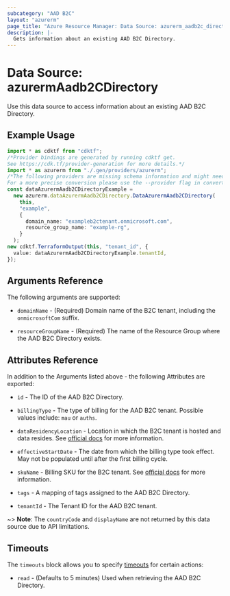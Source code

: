 ```yaml
---
subcategory: "AAD B2C"
layout: "azurerm"
page_title: "Azure Resource Manager: Data Source: azurerm_aadb2c_directory"
description: |-
  Gets information about an existing AAD B2C Directory.
---
```


# Data Source: azurermAadb2CDirectory

Use this data source to access information about an existing AAD B2C Directory.

## Example Usage

```typescript
import * as cdktf from "cdktf";
/*Provider bindings are generated by running cdktf get.
See https://cdk.tf/provider-generation for more details.*/
import * as azurerm from "./.gen/providers/azurerm";
/*The following providers are missing schema information and might need manual adjustments to synthesize correctly: azurerm.
For a more precise conversion please use the --provider flag in convert.*/
const dataAzurermAadb2CDirectoryExample =
  new azurerm.dataAzurermAadb2CDirectory.DataAzurermAadb2CDirectory(
    this,
    "example",
    {
      domain_name: "exampleb2ctenant.onmicrosoft.com",
      resource_group_name: "example-rg",
    }
  );
new cdktf.TerraformOutput(this, "tenant_id", {
  value: dataAzurermAadb2CDirectoryExample.tenantId,
});

```

## Arguments Reference

The following arguments are supported:

*   `domainName` - (Required) Domain name of the B2C tenant, including the `onmicrosoftCom` suffix.

*   `resourceGroupName` - (Required) The name of the Resource Group where the AAD B2C Directory exists.

## Attributes Reference

In addition to the Arguments listed above - the following Attributes are exported:

*   `id` - The ID of the AAD B2C Directory.

*   `billingType` - The type of billing for the AAD B2C tenant. Possible values include: `mau` or `auths`.

*   `dataResidencyLocation` - Location in which the B2C tenant is hosted and data resides. See [official docs](https://aka.ms/B2CDataResidenc) for more information.

*   `effectiveStartDate` - The date from which the billing type took effect. May not be populated until after the first billing cycle.

*   `skuName` - Billing SKU for the B2C tenant. See [official docs](https://aka.ms/b2cBilling) for more information.

*   `tags` - A mapping of tags assigned to the AAD B2C Directory.

*   `tenantId` - The Tenant ID for the AAD B2C tenant.

\~> **Note**: The `countryCode` and `displayName` are not returned by this data source due to API limitations.

## Timeouts

The `timeouts` block allows you to specify [timeouts](https://www.terraform.io/language/resources/syntax#operation-timeouts) for certain actions:

* `read` - (Defaults to 5 minutes) Used when retrieving the AAD B2C Directory.
